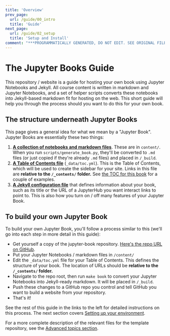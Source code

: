```yaml
---
title: 'Overview'
prev_page:
  url: /guide/00_intro
  title: 'Guide'
next_page:
  url: /guide/02_setup
  title: 'Setup and Install'
comment: "***PROGRAMMATICALLY GENERATED, DO NOT EDIT. SEE ORIGINAL FILES IN /content***"
---
```

# The Jupyter Books Guide

This repository / website is a guide for hosting your own book using
Jupyter Notebooks and Jekyll. All course content is written in markdown and
Jupyter Notebooks, and a set of helper scripts converts these notebooks into
Jekyll-based markdown fit for hosting on the web. This short guide will
help you through the process should you want to do this for your own book.

## The structure underneath Jupyter Books

This page gives a general idea for what we mean by a "Jupyter Book". Jupyter Books
are essentially these two things:

1. [**A collection of notebooks and markdown files**](https://github.com/choldgraf/jupyter-book/tree/master/content). These are in `content/`. When you run `scripts/generate_book.py`,
   they'll be converted to `.md` files (or just copied if they're already `.md` files) and placed in `/_build`.
2. [**A Table of Contents file**](https://github.com/choldgraf/jupyter-book/tree/master/_data/toc.yml) (`_data/toc.yml`). This is
   the Table of Contents, which will be used to create the sidebar for your site. Links in this file are **relative to the `/_contents/` folder.**
   See [the TOC for this book](https://github.com/choldgraf/jupyter-book/tree/master/_data/toc.yml) for a couple of examples.
3. [**A Jekyll configuration file**](https://github.com/choldgraf/jupyter-book/tree/master/config.yml) that defines information about your book,
   such as its title or the URL of a JupyterHub you want interact links to point to. This is also how you turn on / off many features
   of your Jupyter Book.

## To build your own Jupyter Book

To build your own Jupyter Book, you'll follow a process similar to this (we'll go into each
step in more detail in this guide):

* Get yourself a copy of the jupyter-book repository. [Here's the repo URL on GitHub](https://github.com/choldgraf/jupyter-book).
* Put your Jupyter Notebooks / markdown files in `/content/`
* Edit the `_data/toc.yml` file for your Table of Contents. This defines the structure
  of your book. The location of URLs should be **relative to the `/_contents/` folder.**
* Navigate to the repo root, then run `make book` to convert your Jupyter Notebooks into Jekyll-ready markdown. It will be placed in `/_build`.
* Push these changes to a GitHub repo you control and tell GitHub you want to build a website from your repository.
* That's it!

See the rest of this guide in the links to the left for detailed
instructions on this process. The next section covers [Setting up your environment](02_setup.html).

For a more complete description of the relevant files for the template repository,
see the [Advanced topics section](../07_advanced).

